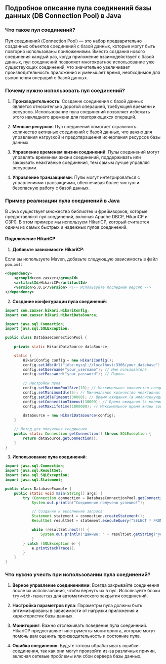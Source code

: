 ## Подробное описание пула соединений базы данных (DB Connection Pool) в Java

### Что такое пул соединений?

Пул соединений (Connection Pool) — это набор предварительно созданных объектов соединений с базой данных, которые могут быть повторно использованы приложениями. Вместо создания нового соединения каждый раз, когда приложение взаимодействует с базой данных, пул соединений позволяет многократное использование уже существующих соединений, что значительно увеличивает производительность приложения и уменьшает время, необходимое для выполнения операций с базой данных.

### Почему нужно использовать пул соединений?

1. **Производительность**: Создание соединения с базой данных является относительно дорогой операцией, требующей времени и ресурсов. Использование пула соединений позволяет избежать этого накладного времени для повторяющихся операций.

2. **Меньше ресурсов**: Пул соединений помогает ограничить количество активных соединений с базой данных, что важно для управления нагрузкой и предотвращения исчерпания ресурсов базы данных.

3. **Управление временем жизни соединений**: Пулы соединений могут управлять временем жизни соединений, поддерживать или закрывать неактивные соединения, тем самым лучше управляя ресурсами.

4. **Управление транзакциями**: Пулы могут интегрироваться с управлениями транзакциями, обеспечивая более чистую и безопасную работу с базой данных.

### Пример реализации пула соединений в Java

В Java существует множество библиотек и фреймворков, которые предоставляют пул соединений, включая Apache DBCP, HikariCP и C3P0. В этом примере мы используем HikariCP, который считается одним из самых быстрых и надежных пулов соединений.

#### Подключение HikariCP

1. **Добавьте зависимости HikariCP**:

Если вы используете Maven, добавьте следующую зависимость в файл `pom.xml`:

```xml
<dependency>
    <groupId>com.zaxxer</groupId>
    <artifactId>HikariCP</artifactId>
    <version>5.0.1</version> <!-- Используйте последнюю версию -->
</dependency>
```

2. **Создание конфигурации пула соединений**:

```java
import com.zaxxer.hikari.HikariConfig;
import com.zaxxer.hikari.HikariDataSource;

import java.sql.Connection;
import java.sql.SQLException;

public class DatabaseConnectionPool {
    
    private static HikariDataSource dataSource;

    static {
        HikariConfig config = new HikariConfig();
        config.setJdbcUrl("jdbc:mysql://localhost:3306/your_database"); // URL вашей базы данных
        config.setUsername("your_username"); // Имя пользователя
        config.setPassword("your_password"); // Пароль
        
        // Настройки пула
        config.setMaximumPoolSize(10); // Максимальное количество соединений в пуле
        config.setMinimumIdle(5); // Минимальное количество неактивных соединений в пуле
        config.setIdleTimeout(30000); // Время ожидания (в миллисекундах) перед закрытием неактивных соединений
        config.setConnectionTimeout(30000); // Время ожидания (в миллисекундах) для получения соединения из пула
        config.setMaxLifetime(1800000); // Максимальное время жизни соединения (в миллисекундах)
        
        dataSource = new HikariDataSource(config);
    }

    // Метод для получения соединения
    public static Connection getConnection() throws SQLException {
        return dataSource.getConnection();
    }
}
```

3. **Использование пула соединений**:

```java
import java.sql.Connection;
import java.sql.ResultSet;
import java.sql.SQLException;
import java.sql.Statement;

public class DatabaseExample {
    public static void main(String[] args) {
        try (Connection connection = DatabaseConnectionPool.getConnection()) {
            System.out.println("Соединение получено успешно!");

            // Создание и выполнение запроса
            Statement statement = connection.createStatement();
            ResultSet resultSet = statement.executeQuery("SELECT * FROM your_table");

            while (resultSet.next()) {
                System.out.println("Данные: " + resultSet.getString("your_column"));
            }
        } catch (SQLException e) {
            e.printStackTrace();
        }
    }
}
```

### Что нужно учесть при использовании пула соединений?

1. **Верное управление соединениями**: Всегда закрывайте соединения после их использования, чтобы вернуть их в пул. Используйте блоки `try-with-resources` для автоматического закрытия соединений.

2. **Настройка параметров пула**: Параметры пула должны быть оптимизированы в зависимости от нагрузки приложения и характеристик базы данных.

3. **Мониторинг**: Важно отслеживать поведение пула соединений. HikariCP предоставляет инструменты мониторинга, которые могут помочь вам оценить производительность и состояние пула.

4. **Ошибка соединения**: Будьте готовы обрабатывать ошибки соединения, так как они могут произойти из-за различных причин, включая сетевые проблемы или сбои сервера базы данных.